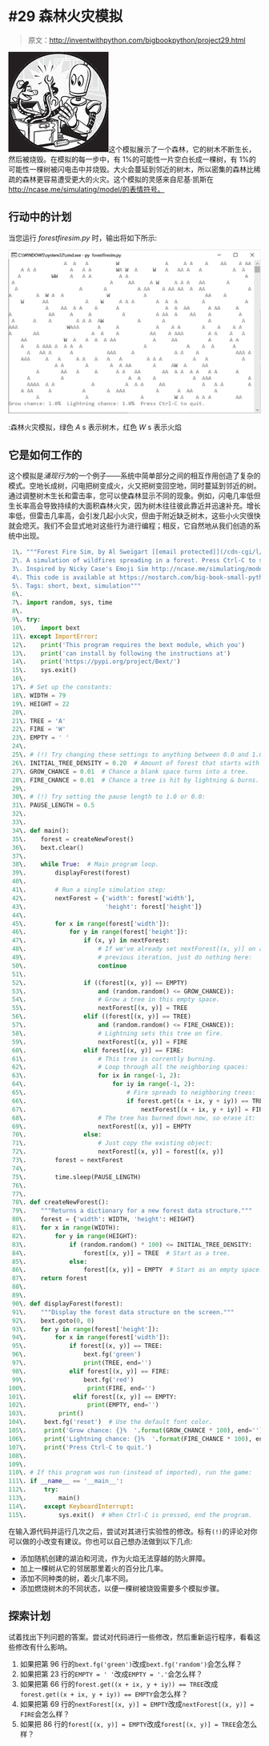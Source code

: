 # #29 森林火灾模拟

> 原文：<http://inventwithpython.com/bigbookpython/project29.html>

![](img/9d995d63aaead72cad01120081eb8f75.png)这个模拟展示了一个森林，它的树木不断生长，然后被烧毁。在模拟的每一步中，有 1%的可能性一片空白长成一棵树，有 1%的可能性一棵树被闪电击中并烧毁。大火会蔓延到邻近的树木，所以密集的森林比稀疏的森林更容易遭受更大的火灾。这个模拟的灵感来自尼基·凯斯在 http://ncase.me/simulating/model/的表情符号。

## 行动中的计划

当您运行 *forestfiresim.py* 时，输出将如下所示:

![f29001](img/14feccd29b86617354c4fd6ea863f621.png)

:森林火灾模拟，绿色 *A* s 表示树木，红色 *W* s 表示火焰

## 它是如何工作的

这个模拟是*涌现行为*的一个例子——系统中简单部分之间的相互作用创造了复杂的模式。空地长成树，闪电把树变成火，火又把树变回空地，同时蔓延到邻近的树。通过调整树木生长和雷击率，您可以使森林显示不同的现象。例如，闪电几率低但生长率高会导致持续的大面积森林火灾，因为树木往往彼此靠近并迅速补充。增长率低，但雷击几率高，会引发几起小火灾，但由于附近缺乏树木，这些小火灾很快就会熄灭。我们不会显式地对这些行为进行编程；相反，它自然地从我们创造的系统中出现。

```py
 1\. """Forest Fire Sim, by Al Sweigart [[email protected]](/cdn-cgi/l/email-protection)
 2\. A simulation of wildfires spreading in a forest. Press Ctrl-C to stop.
 3\. Inspired by Nicky Case's Emoji Sim http://ncase.me/simulating/model/
 4\. This code is available at https://nostarch.com/big-book-small-python-programming
 5\. Tags: short, bext, simulation"""
 6\. 
 7\. import random, sys, time
 8\. 
 9\. try:
 10\.    import bext
 11\. except ImportError:
 12\.    print('This program requires the bext module, which you')
 13\.    print('can install by following the instructions at')
 14\.    print('https://pypi.org/project/Bext/')
 15\.    sys.exit()
 16\. 
 17\. # Set up the constants:
 18\. WIDTH = 79
 19\. HEIGHT = 22
 20\. 
 21\. TREE = 'A'
 22\. FIRE = 'W'
 23\. EMPTY = ' '
 24\. 
 25\. # (!) Try changing these settings to anything between 0.0 and 1.0:
 26\. INITIAL_TREE_DENSITY = 0.20  # Amount of forest that starts with trees.
 27\. GROW_CHANCE = 0.01  # Chance a blank space turns into a tree.
 28\. FIRE_CHANCE = 0.01  # Chance a tree is hit by lightning & burns.
 29\. 
 30\. # (!) Try setting the pause length to 1.0 or 0.0:
 31\. PAUSE_LENGTH = 0.5
 32\. 
 33\. 
 34\. def main():
 35\.    forest = createNewForest()
 36\.    bext.clear()
 37\. 
 38\.    while True:  # Main program loop.
 39\.        displayForest(forest)
 40\. 
 41\.        # Run a single simulation step:
 42\.        nextForest = {'width': forest['width'],
 43\.                      'height': forest['height']}
 44\. 
 45\.        for x in range(forest['width']):
 46\.            for y in range(forest['height']):
 47\.                if (x, y) in nextForest:
 48\.                    # If we've already set nextForest[(x, y)] on a
 49\.                    # previous iteration, just do nothing here:
 50\.                    continue
 51\. 
 52\.                if ((forest[(x, y)] == EMPTY)
 53\.                    and (random.random() <= GROW_CHANCE)):
 54\.                    # Grow a tree in this empty space.
 55\.                    nextForest[(x, y)] = TREE
 56\.                elif ((forest[(x, y)] == TREE)
 57\.                    and (random.random() <= FIRE_CHANCE)):
 58\.                    # Lightning sets this tree on fire.
 59\.                    nextForest[(x, y)] = FIRE
 60\.                elif forest[(x, y)] == FIRE:
 61\.                    # This tree is currently burning.
 62\.                    # Loop through all the neighboring spaces:
 63\.                    for ix in range(-1, 2):
 64\.                        for iy in range(-1, 2):
 65\.                            # Fire spreads to neighboring trees:
 66\.                            if forest.get((x + ix, y + iy)) == TREE:
 67\.                                nextForest[(x + ix, y + iy)] = FIRE
 68\.                    # The tree has burned down now, so erase it:
 69\.                    nextForest[(x, y)] = EMPTY
 70\.                else:
 71\.                    # Just copy the existing object:
 72\.                    nextForest[(x, y)] = forest[(x, y)]
 73\.        forest = nextForest
 74\. 
 75\.        time.sleep(PAUSE_LENGTH)
 76\. 
 77\. 
 78\. def createNewForest():
 79\.    """Returns a dictionary for a new forest data structure."""
 80\.    forest = {'width': WIDTH, 'height': HEIGHT}
 81\.    for x in range(WIDTH):
 82\.        for y in range(HEIGHT):
 83\.            if (random.random() * 100) <= INITIAL_TREE_DENSITY:
 84\.                forest[(x, y)] = TREE  # Start as a tree.
 85\.            else:
 86\.                forest[(x, y)] = EMPTY  # Start as an empty space.
 87\.    return forest
 88\. 
 89\. 
 90\. def displayForest(forest):
 91\.    """Display the forest data structure on the screen."""
 92\.    bext.goto(0, 0)
 93\.    for y in range(forest['height']):
 94\.        for x in range(forest['width']):
 95\.            if forest[(x, y)] == TREE:
 96\.                bext.fg('green')
 97\.                print(TREE, end='')
 98\.            elif forest[(x, y)] == FIRE:
 99\.                bext.fg('red')
100\.                 print(FIRE, end='')
101\.             elif forest[(x, y)] == EMPTY:
102\.                 print(EMPTY, end='')
103\.         print()
104\.     bext.fg('reset')  # Use the default font color.
105\.     print('Grow chance: {}%  '.format(GROW_CHANCE * 100), end='')
106\.     print('Lightning chance: {}%  '.format(FIRE_CHANCE * 100), end='')
107\.     print('Press Ctrl-C to quit.')
108\. 
109\. 
110\. # If this program was run (instead of imported), run the game:
111\. if __name__ == '__main__':
112\.     try:
113\.         main()
114\.     except KeyboardInterrupt:
115\.         sys.exit()  # When Ctrl-C is pressed, end the program. 
```

在输入源代码并运行几次之后，尝试对其进行实验性的修改。标有`(!)`的评论对你可以做的小改变有建议。你也可以自己想办法做到以下几点:

*   添加随机创建的湖泊和河流，作为火焰无法穿越的防火屏障。
*   加上一棵树从它的邻居那里着火的百分比几率。
*   添加不同种类的树，着火几率不同。
*   添加燃烧树木的不同状态，以便一棵树被烧毁需要多个模拟步骤。

## 探索计划

试着找出下列问题的答案。尝试对代码进行一些修改，然后重新运行程序，看看这些修改有什么影响。

1.  如果把第 96 行的`bext.fg('green')`改成`bext.fg('random')`会怎么样？
2.  如果把第 23 行的`EMPTY = ' '`改成`EMPTY = '.'`会怎么样？
3.  如果把第 66 行的`forest.get((x + ix, y + iy)) == TREE`改成`forest.get((x + ix, y + iy)) == EMPTY`会怎么样？
4.  如果把第 69 行的`nextForest[(x, y)] = EMPTY`改成`nextForest[(x, y)] = FIRE`会怎么样？
5.  如果把 86 行的`forest[(x, y)] = EMPTY`改成`forest[(x, y)] = TREE`会怎么样？